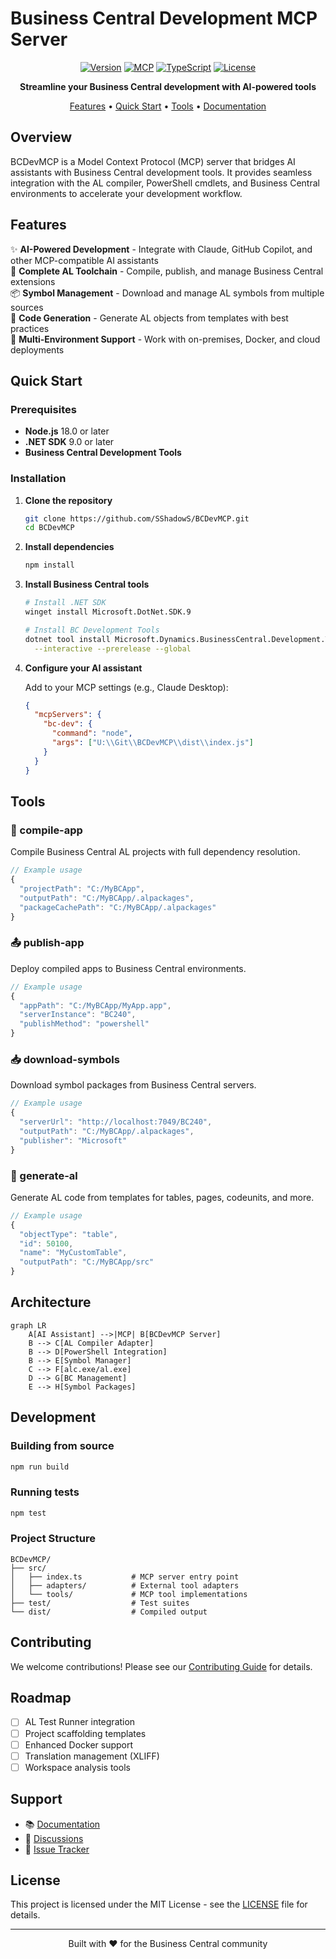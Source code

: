 # Business Central Development MCP Server

<div align="center">

[![Version](https://img.shields.io/badge/version-0.3.0-blue.svg)](https://github.com/SShadowS/BCDevMCP)
[![MCP](https://img.shields.io/badge/MCP-Compatible-green.svg)](https://modelcontextprotocol.io)
[![TypeScript](https://img.shields.io/badge/TypeScript-5.0+-blue.svg)](https://www.typescriptlang.org/)
[![License](https://img.shields.io/badge/license-MIT-purple.svg)](LICENSE)

**Streamline your Business Central development with AI-powered tools**

[Features](#features) • [Quick Start](#quick-start) • [Tools](#tools) • [Documentation](#documentation)

</div>

## Overview

BCDevMCP is a Model Context Protocol (MCP) server that bridges AI assistants with Business Central development tools. It provides seamless integration with the AL compiler, PowerShell cmdlets, and Business Central environments to accelerate your development workflow.

## Features

✨ **AI-Powered Development** - Integrate with Claude, GitHub Copilot, and other MCP-compatible AI assistants  
🔧 **Complete AL Toolchain** - Compile, publish, and manage Business Central extensions  
📦 **Symbol Management** - Download and manage AL symbols from multiple sources  
🚀 **Code Generation** - Generate AL objects from templates with best practices  
🔄 **Multi-Environment Support** - Work with on-premises, Docker, and cloud deployments  

## Quick Start

### Prerequisites

- **Node.js** 18.0 or later
- **.NET SDK** 9.0 or later
- **Business Central Development Tools**

### Installation

1. **Clone the repository**
   ```bash
   git clone https://github.com/SShadowS/BCDevMCP.git
   cd BCDevMCP
   ```

2. **Install dependencies**
   ```bash
   npm install
   ```

3. **Install Business Central tools**
   ```bash
   # Install .NET SDK
   winget install Microsoft.DotNet.SDK.9

   # Install BC Development Tools
   dotnet tool install Microsoft.Dynamics.BusinessCentral.Development.Tools \
     --interactive --prerelease --global
   ```

4. **Configure your AI assistant**
   
   Add to your MCP settings (e.g., Claude Desktop):
   ```json
   {
     "mcpServers": {
       "bc-dev": {
         "command": "node",
         "args": ["U:\\Git\\BCDevMCP\\dist\\index.js"]
       }
     }
   }
   ```

## Tools

### 🔨 compile-app
Compile Business Central AL projects with full dependency resolution.

```typescript
// Example usage
{
  "projectPath": "C:/MyBCApp",
  "outputPath": "C:/MyBCApp/.alpackages",
  "packageCachePath": "C:/MyBCApp/.alpackages"
}
```

### 📤 publish-app
Deploy compiled apps to Business Central environments.

```typescript
// Example usage
{
  "appPath": "C:/MyBCApp/MyApp.app",
  "serverInstance": "BC240",
  "publishMethod": "powershell"
}
```

### 📥 download-symbols
Download symbol packages from Business Central servers.

```typescript
// Example usage
{
  "serverUrl": "http://localhost:7049/BC240",
  "outputPath": "C:/MyBCApp/.alpackages",
  "publisher": "Microsoft"
}
```

### 🎯 generate-al
Generate AL code from templates for tables, pages, codeunits, and more.

```typescript
// Example usage
{
  "objectType": "table",
  "id": 50100,
  "name": "MyCustomTable",
  "outputPath": "C:/MyBCApp/src"
}
```

## Architecture

```mermaid
graph LR
    A[AI Assistant] -->|MCP| B[BCDevMCP Server]
    B --> C[AL Compiler Adapter]
    B --> D[PowerShell Integration]
    B --> E[Symbol Manager]
    C --> F[alc.exe/al.exe]
    D --> G[BC Management]
    E --> H[Symbol Packages]
```

## Development

### Building from source
```bash
npm run build
```

### Running tests
```bash
npm test
```

### Project Structure
```
BCDevMCP/
├── src/
│   ├── index.ts           # MCP server entry point
│   ├── adapters/          # External tool adapters
│   └── tools/             # MCP tool implementations
├── test/                  # Test suites
└── dist/                  # Compiled output
```

## Contributing

We welcome contributions! Please see our [Contributing Guide](CONTRIBUTING.md) for details.

## Roadmap

- [ ] AL Test Runner integration
- [ ] Project scaffolding templates
- [ ] Enhanced Docker support
- [ ] Translation management (XLIFF)
- [ ] Workspace analysis tools

## Support

- 📚 [Documentation](docs/)
- 💬 [Discussions](https://github.com/SShadowS/BCDevMCP/discussions)
- 🐛 [Issue Tracker](https://github.com/SShadowS/BCDevMCP/issues)

## License

This project is licensed under the MIT License - see the [LICENSE](LICENSE) file for details.

---

<div align="center">
Built with ❤️ for the Business Central community
</div>
